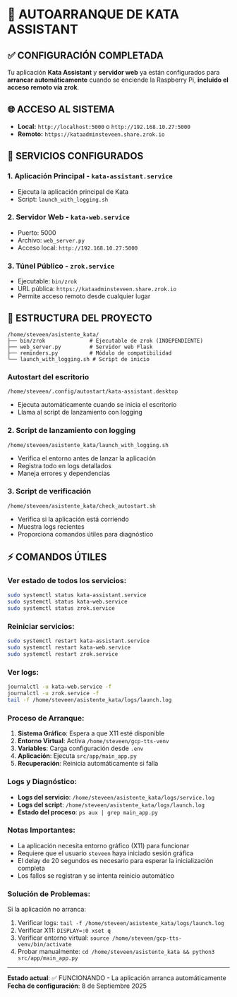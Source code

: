 # 🚀 AUTOARRANQUE DE KATA ASSISTANT

## ✅ CONFIGURACIÓN COMPLETADA

Tu aplicación **Kata Assistant** y **servidor web** ya están configurados para **arrancar automáticamente** cuando se enciende la Raspberry Pi, **incluido el acceso remoto vía zrok**.

## 🌐 ACCESO AL SISTEMA

- **Local:** `http://localhost:5000` o `http://192.168.10.27:5000`
- **Remoto:** `https://kataadminsteveen.share.zrok.io`

## 📁 SERVICIOS CONFIGURADOS

### 1. **Aplicación Principal** - `kata-assistant.service`
- Ejecuta la aplicación principal de Kata
- Script: `launch_with_logging.sh`

### 2. **Servidor Web** - `kata-web.service`
- Puerto: 5000
- Archivo: `web_server.py` 
- Acceso local: `http://192.168.10.27:5000`

### 3. **Túnel Público** - `zrok.service`
- Ejecutable: `bin/zrok`
- URL pública: `https://kataadminsteveen.share.zrok.io`
- Permite acceso remoto desde cualquier lugar

## 📁 ESTRUCTURA DEL PROYECTO

```
/home/steveen/asistente_kata/
├── bin/zrok              # Ejecutable de zrok (INDEPENDIENTE)
├── web_server.py         # Servidor web Flask
├── reminders.py          # Módulo de compatibilidad
└── launch_with_logging.sh # Script de inicio
```

### Autostart del escritorio
```
/home/steveen/.config/autostart/kata-assistant.desktop
```
- Ejecuta automáticamente cuando se inicia el escritorio
- Llama al script de lanzamiento con logging

### 2. Script de lanzamiento con logging
```
/home/steveen/asistente_kata/launch_with_logging.sh
```
- Verifica el entorno antes de lanzar la aplicación
- Registra todo en logs detallados
- Maneja errores y dependencias

### 3. Script de verificación
```
/home/steveen/asistente_kata/check_autostart.sh
```
- Verifica si la aplicación está corriendo
- Muestra logs recientes
- Proporciona comandos útiles para diagnóstico

## ⚡ COMANDOS ÚTILES

### Ver estado de todos los servicios:
```bash
sudo systemctl status kata-assistant.service
sudo systemctl status kata-web.service  
sudo systemctl status zrok.service
```

### Reiniciar servicios:
```bash
sudo systemctl restart kata-assistant.service
sudo systemctl restart kata-web.service
sudo systemctl restart zrok.service
```

### Ver logs:
```bash
journalctl -u kata-web.service -f
journalctl -u zrok.service -f
tail -f /home/steveen/asistente_kata/logs/launch.log
```

### Proceso de Arranque:

1. **Sistema Gráfico**: Espera a que X11 esté disponible
2. **Entorno Virtual**: Activa `/home/steveen/gcp-tts-venv`
3. **Variables**: Carga configuración desde `.env`
4. **Aplicación**: Ejecuta `src/app/main_app.py`
5. **Recuperación**: Reinicia automáticamente si falla

### Logs y Diagnóstico:

- **Logs del servicio**: `/home/steveen/asistente_kata/logs/service.log`
- **Logs del script**: `/home/steveen/asistente_kata/logs/launch.log`
- **Estado del proceso**: `ps aux | grep main_app.py`

### Notas Importantes:

- La aplicación necesita entorno gráfico (X11) para funcionar
- Requiere que el usuario `steveen` haya iniciado sesión gráfica
- El delay de 20 segundos es necesario para esperar la inicialización completa
- Los fallos se registran y se intenta reinicio automático

### Solución de Problemas:

Si la aplicación no arranca:

1. Verificar logs: `tail -f /home/steveen/asistente_kata/logs/launch.log`
2. Verificar X11: `DISPLAY=:0 xset q`
3. Verificar entorno virtual: `source /home/steveen/gcp-tts-venv/bin/activate`
4. Probar manualmente: `cd /home/steveen/asistente_kata && python3 src/app/main_app.py`

---
**Estado actual**: ✅ FUNCIONANDO - La aplicación arranca automáticamente
**Fecha de configuración**: 8 de Septiembre 2025
